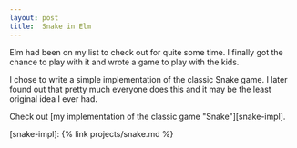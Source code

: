 ```yaml
---
layout: post
title:  Snake in Elm
---
```


Elm had been on my list to check out for quite some time. I finally got the chance to play with it and wrote a game to play with the kids.
<!--break-->

I chose to write a simple implementation of the classic Snake game. I later found out that pretty much everyone does this and it may be the least original idea I ever had.

Check out [my implementation of the classic game "Snake"][snake-impl].

[snake-impl]: {% link projects/snake.md %}
